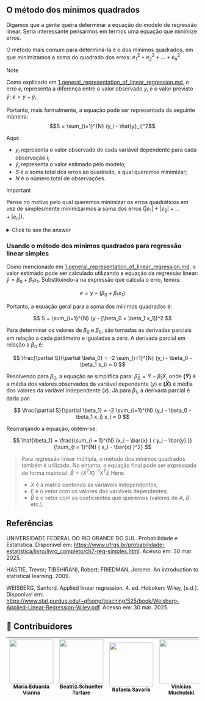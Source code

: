 
## O método dos mínimos quadrados

Digamos que a gente queira determinar a equação do modelo de regressão linear. Seria interessante pensarmos em termos uma equação que minimize erros.

O método mais comum para determiná-la é o dos mínimos quadrados, em que minimizamos a soma do quadrado dos erros: $e_1^2 + e_2^2 + \dots + e_n^2$.

 > [!NOTE]
> Como explicado em [1.general_representation_of_linear_regression.md](./1.general_representation_of_linear_regression.md), o erro $e_i$ representa a diferença entre o valor observado $y_i$ e o valor previsto $\hat{y}$: $e = y - \hat{y}_i$.

Portanto, mais formalmente, a equação pode ser representada da seguinte maneira:
$$S = \sum_{i=1}^{N} (y_i - \hat{y}_i)^2$$

Aqui:
* $y_i$ representa o valor observado de cada variável dependente para cada observação $i$;
* $\hat{y}_i$ representa o valor estimado pelo modelo;
* $S$ é a soma total dos erros ao quadrado, a qual queremos minimizar;
* $N$ é o número total de observações.
 
 > [!IMPORTANT]
 > Pense no motivo pelo qual queremos minimizar os erros quadráticos em vez de simplesmente minimizarmos a soma dos erros ($|e_1| + |e_2| + \dots + |e_n|$).
 <details>
   <summary>Click to see the answer</summary>
   Um dos motivos é que elevar os erros ao quadrado faz com que os maiores tenham mais peso, ajudando o modelo a focar na correção desses erros maiores e proporcionando um ajuste geral melhor aos dados.
 </details>

### Usando o método dos mínimos quadrados para regressão linear simples

Como mencionado em [1.general_representation_of_linear_regression.md](./1.general_representation_of_linear_regression.md), o valor estimado pode ser calculado utilizando a equação da regressão linear: $\hat{y} = \beta_0 + \beta_1 x_1$. Substituindo-a na expressão que calcula o erro, temos:

$$
e = y - (\beta_0 + \beta_1 x_1)
$$

Portanto, a equação geral para a soma dos mínimos quadrados é:

$$ S = \sum_{i=1}^{N} (y - [\beta_0 + \beta_1 x_1])^2 $$

Para determinar os valores de $\beta_0$ e $\beta_0$, são tomadas as derivadas parciais em relação a cada parâmetro e igualadas a zero. A derivada parcial em relação a $\beta_0$ é:

$$
\frac{\partial S}{\partial \beta_0} = -2 \sum_{i=1}^{N} (y_i - \beta_0 - \beta_1 x_i) = 0
$$

Resolvendo para $\beta_0$, a equação se simplifica para: $\hat{\beta}_0 = \bar{Y} - \hat{\beta}_1\bar{X}$, onde **$(\bar{Y})$** é a média dos valores observados da variável dependente ($y$) e **$(\bar{X})$** é média dos valores da variável independente ($x$). Já para $\beta_1$, a derivada parcial é dada por:

$$
\frac{\partial S}{\partial \beta_1} = -2 \sum_{i=1}^{N} (y_i - \beta_0 - \beta_1 x_i) x_i = 0
$$

Rearranjando a equação, obtém-se: 

$$
\hat{\beta_1} = \frac{\sum_{i = 1}^{N} (x_i – \bar{x} ) ( y_i – \bar{y} )}{\sum_{i = 1}^{N} ( x_i - \bar{x} )^2}
$$

> Para regressão linear múltipla, o método dos mínimos quadrados também é utilizado. No entanto, a equação final pode ser expressada de forma matricial:
> $\hat{B} = (X^TX)^{-1}X^TE$
> Here:
> * $X$ é a matriz contendo as variáveis independentes;
> * $E$ é o vetor com os valores das variáveis dependentes;
> * $\hat{B}$ é o vetor com os coeficientes que queremos (valores de $A$, $B$, etc.).

## Referências
UNIVERSIDADE FEDERAL DO RIO GRANDE DO SUL. Probabilidade e Estatística. Disponível em: https://www.ufrgs.br/probabilidade-estatistica/livro/livro_completo/ch7-reg-simples.html. Acesso em: 30 mar. 2025.

HASTIE, Trevor; TIBSHIRANI, Robert; FRIEDMAN, Jerome. An introduction to statistical learning. 2009.

WEISBERG, Sanford. Applied linear regression. 4. ed. Hoboken: Wiley, [s.d.]. Disponível em: https://www.stat.purdue.edu/~qfsong/teaching/525/book/Weisberg-Applied-Linear-Regression-Wiley.pdf. Acesso em: 30 mar. 2025.


## 👾 **Contribuidores**  
| [<img loading="lazy" src="https://avatars.githubusercontent.com/u/160762179?v=4" width=115><br><sub>Maria Eduarda Vianna</sub>](https://github.com/mevianna) |  [<img loading="lazy" src="https://avatars.githubusercontent.com/u/197432407?v=4" width=115><br><sub>Beatriz Schuelter Tartare</sub>](https://github.com/beastartare) | [<img loading="lazy" src="https://avatars.githubusercontent.com/u/178849007?v=4" width=115><br><sub>Rafaela Savaris</sub>](https://github.com/rafasavaris) | [<img loading="lazy" src="https://avatars.githubusercontent.com/u/105316221?v=4" width=115><br><sub>Vinícius Muchulski</sub>](https://github.com/vini-muchulski) | 
| :---: | :---: | :---: | :---: |
